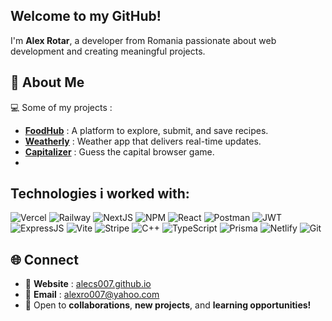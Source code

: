  ## Welcome to my GitHub!

I'm **Alex Rotar**, a developer from  Romania passionate about web development and creating meaningful projects.  

## 🔎 About Me  
 💻 Some of my projects :
  - **[FoodHub](https://github.com/alecs007/FoodHub)** : A platform to explore, submit, and save recipes.
  - **[Weatherly](https://github.com/alecs007/weatherly)** : Weather app that delivers real-time updates.
  - **[Capitalizer](https://github.com/alecs007/capitalizer)** : Guess the capital browser game.
  - 
## Technologies i worked with:
![Vercel](https://img.shields.io/badge/Vercel-000000?style=for-the-badge&logo=vercel&logoColor=white)
![Railway](https://img.shields.io/badge/Railway-131415?style=for-the-badge&logo=railway&logoColor=white)
![NextJS](https://img.shields.io/badge/next%20js-000000?style=for-the-badge&logo=nextdotjs&logoColor=white)
![NPM](https://img.shields.io/badge/npm-CB3837?style=for-the-badge&logo=npm&logoColor=white)
![React](https://img.shields.io/badge/React-20232A?style=for-the-badge&logo=react&logoColor=61DAFB)
![Postman](https://img.shields.io/badge/Postman-FF6C37?style=for-the-badge&logo=Postman&logoColor=white)
![JWT](https://img.shields.io/badge/JWT-000000?style=for-the-badge&logo=JSON%20web%20tokens&logoColor=white)
![ExpressJS](https://img.shields.io/badge/Express%20js-000000?style=for-the-badge&logo=express&logoColor=white)
![Vite](https://img.shields.io/badge/Vite-B73BFE?style=for-the-badge&logo=vite&logoColor=FFD62E)
![Stripe](https://img.shields.io/badge/Stripe-626CD9?style=for-the-badge&logo=Stripe&logoColor=white)
![C++](https://img.shields.io/badge/C%2B%2B-00599C?style=for-the-badge&logo=c%2B%2B&logoColor=white)
![TypeScript](https://img.shields.io/badge/TypeScript-007ACC?style=for-the-badge&logo=typescript&logoColor=white)
![Prisma](https://img.shields.io/badge/Prisma-3982CE?style=for-the-badge&logo=Prisma&logoColor=white)
![Netlify](https://img.shields.io/badge/Netlify-00C7B7?style=for-the-badge&logo=netlify&logoColor=white)
![Git](https://img.shields.io/badge/GIT-E44C30?style=for-the-badge&logo=git&logoColor=white)


## 🌐 Connect  
- 🔗 **Website** : [alecs007.github.io](https://alecs007.github.io)
- 📧 **Email** : alexro007@yahoo.com
- 💬 Open to **collaborations**, **new projects**, and **learning opportunities!**


